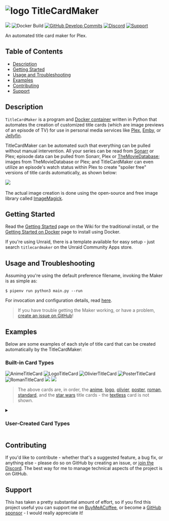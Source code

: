 # <img src="https://user-images.githubusercontent.com/17693271/164274472-c8fa7302-9b38-4fae-94ca-2e683e58d722.png" width="24" alt="logo"> TitleCardMaker
[![](https://img.shields.io/github/release/CollinHeist/TitleCardMaker.svg?style=flat)](https://github.com/CollinHeist/TitleCardMaker/releases)
![Docker Build](https://img.shields.io/docker/pulls/collinheist/titlecardmaker?style=flat)
[![GitHub Develop Commits](https://img.shields.io/github/commits-since/CollinHeist/TitleCardMaker/latest/develop?label=Commits%20in%20Develop&style=flat)](https://github.com/CollinHeist/TitleCardMaker/tree/develop)
[![Discord](https://img.shields.io/discord/955533113734357125?style=flat&logo=discord&logoColor=white)](https://discord.gg/bJ3bHtw8wH)
[![Support](https://img.shields.io/badge/-Support_Development-9cf?style=flat&color=informational)](https://github.com/sponsors/CollinHeist)

An automated title card maker for Plex.

## Table of Contents
- [Description](#description)
- [Getting Started](#getting-started)
- [Usage and Troubleshooting](#usage-and-troubleshooting)
- [Examples](#examples)
- [Contributing](#contributing)
- [Support](#support)

## Description

`TitleCardMaker` is a program and [Docker container](https://hub.docker.com/r/collinheist/titlecardmaker) written in Python that automates the creation of customized title cards (which are image previews of an episode of TV) for use in personal media services like [Plex](https://www.plex.tv/), [Emby](https://emby.media/), or [Jellyfin](https://jellyfin.org/).

TitleCardMaker can be automated such that everything can be pulled without manual intervention. All your series can be read from [Sonarr](https://sonarr.tv/) or Plex; episode data can be pulled from Sonarr, Plex or [TheMovieDatabase](https://www.themoviedb.org/); images from TheMovieDatabase or Plex; and TitleCardMaker can even utilize an episode's watch status within Plex to create "spoiler free" versions of title cards automatically, as shown below:

<img src="https://user-images.githubusercontent.com/17693271/174520069-d981b33e-df93-4166-a4dc-b898af82eb3f.jpg"/>
  
The actual image creation is done using the open-source and free image library called [ImageMagick](https://imagemagick.org/).

## Getting Started

Read the [Getting Started](https://github.com/CollinHeist/TitleCardMaker/wiki) page on the Wiki for the traditional install, or the [Getting Started on Docker](https://github.com/CollinHeist/TitleCardMaker/wiki/Docker-Tutorial) page to install using Docker.

If you're using Unraid, there is a template available for easy setup - just search `titlecardmaker` on the Unraid Community Apps store.

## Usage and Troubleshooting
Assuming you're using the default preference filename, invoking the Maker is as simple as:

```console
$ pipenv run python3 main.py --run
```

For invocation and configuration details, read [here](https://github.com/CollinHeist/TitleCardMaker/wiki/Running-the-TitleCardMaker).

> If you have trouble getting the Maker working, or have a problem, [create an issue on GitHub](https://github.com/CollinHeist/TitleCardMaker/issues/new)!

## Examples
Below are some examples of each style of title card that can be created automatically by the TitleCardMaker:

### Built-in Card Types

<img alt="AnimeTitleCard" src="https://i.ibb.co/HDQMFyT/Demon-Slayer-Kimetsu-no-Yaiba-2019-S03-E10.jpg" height="175"/> <img alt="LogoTitleCard" src="https://user-images.githubusercontent.com/17693271/172227163-0ee4990a-b0a8-4dbd-91b3-3f57dfe6e732.jpg" height="175"/> <img alt="OlivierTitleCard" src="https://user-images.githubusercontent.com/17693271/185699576-87fad0ac-86d5-4fb6-9b08-e7db6e47d23f.jpg" height="175"/> <img alt="PosterTitleCard" src="https://user-images.githubusercontent.com/17693271/180627387-f72bb58e-e001-4608-b4be-82a26263c628.jpg" height="175"/> <img alt="RomanTitleCard" src="https://user-images.githubusercontent.com/17693271/173495131-5712c9ff-e0f4-4370-8f95-d99c5192df60.jpg" height="175"> <img src="https://user-images.githubusercontent.com/17693271/162633928-9c943ede-b309-4cf0-9798-9a196ed8791e.jpg" height="175">  <img src="https://user-images.githubusercontent.com/17693271/170836059-136fa6eb-40ef-4cd7-9aca-8ad8e0537239.jpg" height="175"/>

> The above cards are, in order, the [anime](https://github.com/CollinHeist/TitleCardMaker/wiki/AnimeTitleCard), [logo](https://github.com/CollinHeist/TitleCardMaker/wiki/LogoTitleCard), [olivier](https://github.com/CollinHeist/TitleCardMaker/wiki/OlivierTitleCard), [poster](https://github.com/CollinHeist/TitleCardMaker/wiki/PosterTitleCard), [roman](https://github.com/CollinHeist/TitleCardMaker/wiki/RomanNumeralTitleCard), [standard](https://github.com/CollinHeist/TitleCardMaker/wiki/StandardTitleCard), and the [star wars](https://github.com/CollinHeist/TitleCardMaker/wiki/StarWarsTitleCard) title cards - the [textless](https://github.com/CollinHeist/TitleCardMaker/wiki/TitleCard) card is not shown.

<details><summary><h3>User-Created Card Types</h3></summary>
  
The TitleCardMaker can also use user-created and maintained card types hosted on the [companion GitHub](https://github.com/CollinHeist/TitleCardMaker-CardTypes), an example of each type is shown below:

<img src="https://i.ibb.co/tBPsxpc/Westworld-2016-S04-E01.jpg" height="175"/> <img src="https://github.com/Beedman/TitleCardMaker-CardTypes/blob/master/Beedman/The%20Afterparty%20(2022)%20-%20S01E02%20-%20Brett.jpg?raw=true" height="175"/> <img src="https://i.ibb.co/0tnJJ6P/Stranger-Things-2016-S03-E02.jpg" height="175"/> <img src="https://cdn.discordapp.com/attachments/975108033531219979/977614937457303602/S01E04.jpg" height="175"/> <img src="https://github.com/Wdvh/TitleCardMaker-CardTypes/blob/c14f1b3759983a63e66982ba6517e2bc3f651dca/Wdvh/S01E01.jpg" height="175"/> <img src="https://user-images.githubusercontent.com/17693271/169709482-6bb023ab-4986-464e-88d6-0e05ad75d0d3.jpg" height="175"/> <img src="https://user-images.githubusercontent.com/1803189/171089736-f60a6ff2-0914-432a-a45d-145323d39c42.jpg" height="175"/> <img src="https://user-images.githubusercontent.com/17693271/169709359-ffc9e109-b327-44e9-b78a-7276f77fe917.jpg" height="175"/> <img src="https://github.com/CollinHeist/TitleCardMaker-CardTypes/blob/110c2ec729dbb20d8ed461e7cc5a07c54540f842/Wdvh/S01E07.jpg" height="175"/>
 
> The above cards are, in order, `Yozora/BarebonesTitleCard`, `Beedman/GradientLogoTitleCard`, `Yozora/RetroTitleCard`, `Yozora/SlimTitleCard`, `Wdvh/StarWarsTitleOnly`, `Wdvh/WhiteTextAbsolute`, `lyonza/WhiteTextBroadcast`, `Wdvh/WhiteTextStandard`, and `Wdvh/WhiteTextTitleOnly`

</details>

## Contributing
If you'd like to contribute - whether that's a suggested feature, a bug fix, or anything else - please do so on GitHub by creating an issue, or [join the Discord](https://discord.gg/bJ3bHtw8wH). The best way for me to manage technical aspects of the project is on GitHub.

## Support
This has taken a pretty substantial amount of effort, so if you find this project useful you can support me on [BuyMeACoffee](https://www.buymeacoffee.com/CollinHeist), or become a [GitHub sponsor](https://github.com/sponsors/CollinHeist) - I would really appreciate it!
